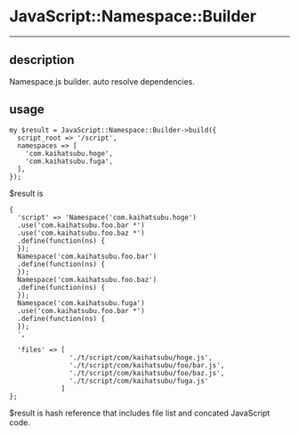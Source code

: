 # JavaScript::Namespace::Builder
----

## description
Namespace.js builder.
auto resolve dependencies.

## usage
    my $result = JavaScript::Namespace::Builder->build({
      script_root => '/script',
      namespaces => [
        'com.kaihatsubu.hoge',
        'com.kaihatsubu.fuga',
      ],
    });

$result is

    {
      'script' => 'Namespace('com.kaihatsubu.hoge')
      .use('com.kaihatsubu.foo.bar *')
      .use('com.kaihatsubu.foo.baz *')
      .define(function(ns) {
      });
      Namespace('com.kaihatsubu.foo.bar')
      .define(function(ns) {
      });
      Namespace('com.kaihatsubu.foo.baz')
      .define(function(ns) {
      });
      Namespace('com.kaihatsubu.fuga')
      .use('com.kaihatsubu.foo.bar *')
      .define(function(ns) {
      });
      ',

      'files' => [
                   './t/script/com/kaihatsubu/hoge.js',
                   './t/script/com/kaihatsubu/foo/bar.js',
                   './t/script/com/kaihatsubu/foo/baz.js',
                   './t/script/com/kaihatsubu/fuga.js'
                 ]
    };

$result is hash reference that includes file list and concated JavaScript code.
